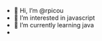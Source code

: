 - 👋 Hi, I’m @rpicou
- 👀 I’m interested in javascript
- 🌱 I’m currently learning java
- 
<!---
rpicou/rpicou is a ✨ special ✨ repository because its `README.md` (this file) appears on your GitHub profile.
You can click the Preview link to take a look at your changes.
--->
